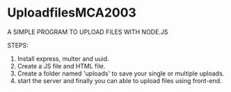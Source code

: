 # UploadfilesMCA2003

A SIMPLE PROGRAM TO UPLOAD FILES WITH NODE.JS

STEPS:
1. Install express, multer and uuid.
2. Create a JS file and HTML file.
3. Create a folder named 'uploads' to save your single or multiple uploads.
4. start the server and finally you can able to upload files using front-end.
